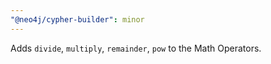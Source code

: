 ```yaml
---
"@neo4j/cypher-builder": minor
---
```


Adds `divide`, `multiply`, `remainder`, `pow` to the Math Operators.
